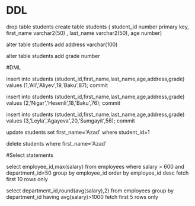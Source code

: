 # DDL

drop table students
create table students (
student_id number primary key,
first_name varchar2(50) ,
last_name varchar2(50),
age number)

alter table students
add  address varchar(100)

alter table students 
add  grade number


#DML

insert into students (student_id,first_name,last_name,age,address,grade) 
values (1,'Ali','Aliyev',19,'Baku',87); commit 

insert into students (student_id,first_name,last_name,age,address,grade) 
values (2,'Nigar','Hesenli',18,'Baku',76); commit 

insert into students (student_id,first_name,last_name,age,address,grade) 
values (3,'Leyla','Agayeva',20,'Sumgayit',56); commit 

update students 
set first_name='Azad'
where student_id=1


delete students 
where first_name='Azad'

#Select statements


select employee_id,max(salary)
from employees 
where salary > 600 and department_id=50
group by employee_id
order by employee_id desc
fetch first 10 rows only


select department_id,round(avg(salary),2)
from employees 
group by department_id
having avg(salary)>1000 
fetch first 5 rows only

